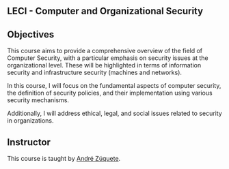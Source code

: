 ## LECI - Computer and Organizational Security

## Objectives

This course aims to provide a comprehensive overview of the field of Computer Security, with a particular emphasis on security issues at the organizational level. These will be highlighted in terms of information security and infrastructure security (machines and networks).

In this course, I will focus on the fundamental aspects of computer security, the definition of security policies, and their implementation using various security mechanisms.

Additionally, I will address ethical, legal, and social issues related to security in organizations.

## Instructor

This course is taught by [André Zúquete](https://www.ua.pt/pt/p/10320078).
